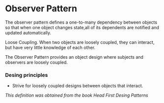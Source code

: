 # Observer Pattern

The observer pattern defines a one-to-many dependency between objects so that when one object changes state,all of its dependents are notified and updated automatically.

Loose Coupling. When two objects are loosely coupled, they can interact, but have very little knowledge of each other.

The Observer Pattern provides an object design where subjects and observers are loosely coupled.


### Desing principles

* Strive for loosely coupled designs between objects that interact.



*This definition was obtained from the book Head First Desing Patterns*
